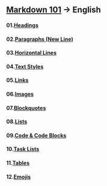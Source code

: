 ## [Markdown 101](/) -> English

#### 01.[Headings](/English/01.Headings.md)
#### 02.[Paragraphs (New Line)](/English/02.Paragraphs.md)
#### 03.[Horizontal Lines](/English/03.HorizontalLines.md)
#### 04.[Text Styles](/English/04.TextStyles.md)
#### 05.[Links](/English/05.Links.md)
#### 06.[Images](/English/06.Images.md)
#### 07.[Blockquotes](/English/07.Blockquotes.md)
#### 08.[Lists](/English/08.Lists.md)
#### 09.[Code & Code Blocks](/English/09.Code&CodeBlocks.md)
#### 10.[Task Lists](/English/10.TaskLists.md)
#### 11.[Tables](/English/11.Tables.md)
#### 12.[Emojis](/English/12.Emojis.md)